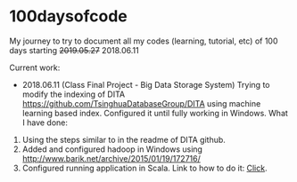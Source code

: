 # 100daysofcode
My journey to try to document all my codes (learning, tutorial, etc) of 100 days starting ~~2019.05.27~~ 2018.06.11

Current work:
* 2018.06.11 (Class Final Project - Big Data Storage System) Trying to modify the indexing of DITA https://github.com/TsinghuaDatabaseGroup/DITA using machine learning based index. Configured it until fully working in Windows. What I have done:

1. Using the steps similar to in the readme of DITA github.
2. Added and configured hadoop in Windows using http://www.barik.net/archive/2015/01/19/172716/
3. Configured running application in Scala. Link to how to do it: [Click](logs/ConfigureDITAScala.md).
